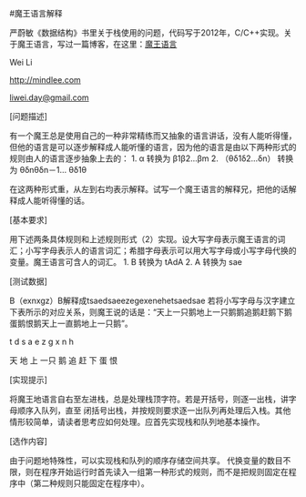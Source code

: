 #魔王语言解释
		
严蔚敏《数据结构》书里关于栈使用的问题，代码写于2012年，C/C++实现。关于魔王语言，写过一篇博客，在这里：[魔王语言](http://mindlee.com/2012/04/11/devil-language-study/)

Wei Li

http://mindlee.com

liwei.day@gmail.com


[问题描述]

有一个魔王总是使用自己的一种非常精练而又抽象的语言讲话，没有人能听得懂，但他的语言是可以逐步解释成人能听懂的语言，因为他的语言是由以下两种形式的规则由人的语言逐步抽象上去的： 1. α 转换为 β1β2…βm 2. （θδ1δ2…δn） 转换为 θδnθδn－1… θδ1θ

在这两种形式重，从左到右均表示解释。试写一个魔王语言的解释兄，把他的话解释成人能听得懂的话。

[基本要求]

用下述两条具体规则和上述规则形式（2）实现。设大写字母表示魔王语言的词汇；小写字母表示人的语言词汇；希腊字母表示可以用大写字母或小写字母代换的变量。魔王语言可含人的词汇。 1. B 转换为 tAdA 2. A 转换为 sae

[测试数据]

B（exnxgz）B解释成tsaedsaeezegexenehetsaedsae 若将小写字母与汉字建立下表所示的对应关系，则魔王说的话是：“天上一只鹅地上一只鹅鹅追鹅赶鹅下鹅蛋鹅恨鹅天上一直鹅地上一只鹅”。

t d s a e z g x n h

天 地 上 一只 鹅 追 赶 下 蛋 恨

[实现提示]

将魔王地语言自右至左进栈，总是处理栈顶字符。若是开括号，则逐一出栈，讲字母顺序入队列，直至 闭括号出栈，并按规则要求逐一出队列再处理后入栈。其他情形较简单，请读者思考应如何处理。应首先实现栈和队列地基本操作。

[选作内容]

由于问题地特殊性，可以实现栈和队列的顺序存储空间共享。
代换变量的数目不限，则在程序开始运行时首先读入一组第一种形式的规则，而不是把规则固定在程序中（第二种规则只能固定在程序中）。




